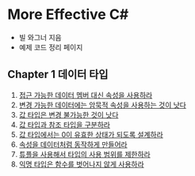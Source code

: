 ﻿# More Effective C#

- 빌 와그너 지음
- 예제 코드 정리 페이지

## Chapter 1 데이터 타입
01. [접근 가능한 데이터 멤버 대신 속성을 사용하라](https://github.com/wlsvy/TIL/blob/master/Document/C%23/MoreEffectiveCSharp/MoreEffectiveCSharp/Item01.cs)
02. [변경 가능한 데이터에는 암묵적 속성을 사용하는 것이 낫다](https://github.com/wlsvy/TIL/blob/master/Document/C%23/MoreEffectiveCSharp/MoreEffectiveCSharp/Item02.cs)
03. [값 타입은 변경 불가능한 것이 낫다](https://github.com/wlsvy/TIL/blob/master/Document/C%23/MoreEffectiveCSharp/MoreEffectiveCSharp/Item03.cs)
04. [값 타입과 참조 타입을 구분하라](https://github.com/wlsvy/TIL/blob/master/Document/C%23/MoreEffectiveCSharp/MoreEffectiveCSharp/Item04.cs)
05. [값 타입에서는 0이 유효한 상태가 되도록 설계하라](https://github.com/wlsvy/TIL/blob/master/Document/C%23/MoreEffectiveCSharp/MoreEffectiveCSharp/Item05.cs)
06. [속성을 데이터처럼 동작하게 만들어라](https://github.com/wlsvy/TIL/blob/master/Document/C%23/MoreEffectiveCSharp/MoreEffectiveCSharp/Item06.cs)
07. [튜플을 사용해서 타입의 사용 범위를 제한하라](https://github.com/wlsvy/TIL/blob/master/Document/C%23/MoreEffectiveCSharp/MoreEffectiveCSharp/Item07.cs)
08. [익명 타입은 함수를 벗어나지 않게 사용하라](https://github.com/wlsvy/TIL/blob/master/Document/C%23/MoreEffectiveCSharp/MoreEffectiveCSharp/Item08.cs)
